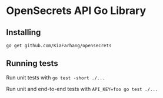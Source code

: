 # OpenSecrets API Go Library

## Installing

`go get github.com/KiaFarhang/opensecrets`

## Running tests

Run unit tests with `go test -short ./...`

Run unit and end-to-end tests with `API_KEY=foo go test ./...`